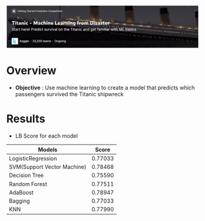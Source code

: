 ![image](image/Titanic.JPG)
# Overview
+ **Objective** : Use machine learning to create a model that predicts which passengers survived the Titanic shipwreck

# Results
  + LB Score for each model

  | Models | Score |
  | ------------- | ------------- |
  | LogisticRegression | 0.77033 |
  | SVM(Support Vector Machine) | 0.78468 |
  | Decision Tree  | 0.75590 |
  | Random Forest  | 0.77511 |
  | AdaBoost  | 0.78947 |
  | Bagging  | 0.77033 |
  | KNN  | 0.77990 |
